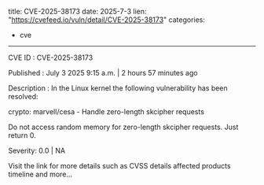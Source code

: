  
title: CVE-2025-38173
date: 2025-7-3
lien: "https://cvefeed.io/vuln/detail/CVE-2025-38173"
categories:
  - cve
---

CVE ID : CVE-2025-38173

Published :  July 3
2025
9:15 a.m. | 2 hours
57 minutes ago

Description : In the Linux kernel
the following vulnerability has been resolved:

crypto: marvell/cesa - Handle zero-length skcipher requests

Do not access random memory for zero-length skcipher requests.
Just return 0.

Severity: 0.0 | NA

Visit the link for more details
such as CVSS details
affected products
timeline
and more...
